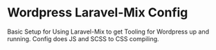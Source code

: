 # Wordpress Laravel-Mix Config
Basic Setup for Using Laravel-Mix to get Tooling for Wordpress up and running. Config does JS and SCSS to CSS compiling. 
